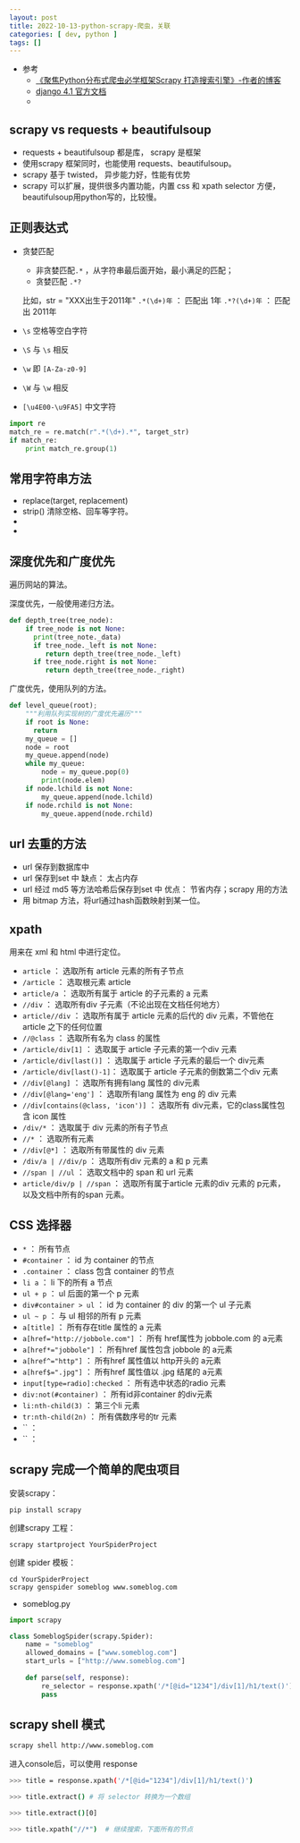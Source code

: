 ```yaml
---
layout: post
title: 2022-10-13-python-scrapy-爬虫，关联 
categories: [ dev, python ]
tags: []
---
```


* 参考
  * [《聚焦Python分布式爬虫必学框架Scrapy 打造搜索引擎》-作者的博客](http://projectsedu.com)
  * [django 4.1 官方文档](https://docs.djangoproject.com/zh-hans/4.1/)
  * []()



## scrapy vs requests + beautifulsoup

* requests + beautifulsoup 都是库， scrapy 是框架
* 使用scrapy 框架同时，也能使用 requests、beautifulsoup。
* scrapy 基于 twisted， 异步能力好，性能有优势
* scrapy 可以扩展，提供很多内置功能，内置 css 和 xpath selector 方便，beautifulsoup用python写的，比较慢。



## 正则表达式

* 贪婪匹配
    * 非贪婪匹配`.*` ，从字符串最后面开始，最小满足的匹配；
    * 贪婪匹配 `.*?`
    
    比如，str = "XXX出生于2011年"
    `.*(\d+)年` ： 匹配出 1年
    `.*?(\d+)年` ： 匹配出 2011年
    
* `\s` 空格等空白字符
* `\S` 与 `\s` 相反
* `\w` 即 `[A-Za-z0-9]`
* `\W` 与 `\w` 相反
* `[\u4E00-\u9FA5]` 中文字符

~~~py
import re
match_re = re.match(r".*(\d+).*", target_str)
if match_re:
    print match_re.group(1)
~~~


## 常用字符串方法

* replace(target, replacement)
* strip() 清除空格、回车等字符。
* 
* 


## 深度优先和广度优先

遍历网站的算法。

深度优先，一般使用递归方法。

~~~py
def depth_tree(tree_node):
    if tree_node is not None:
      print(tree_note._data)
      if tree_node._left is not None:
         return depth_tree(tree_node._left)
      if tree_node.right is not None:
         return depth_tree(tree_node._right)
~~~

广度优先，使用队列的方法。

~~~py
def level_queue(root);
    """利用队列实现树的广度优先遍历"""
    if root is None:
      return
    my_queue = []
    node = root
    my_queue.append(node)
    while my_queue:
        node = my_queue.pop(0)
        print(node.elem)
    if node.lchild is not None:
        my_queue.append(node.lchild)
    if node.rchild is not None:
        my_queue.append(node.rchild)
~~~


## url 去重的方法

* url 保存到数据库中
* url 保存到set 中
    缺点： 太占内存
* url 经过 md5 等方法哈希后保存到set 中
    优点： 节省内存；scrapy 用的方法
* 用 bitmap 方法，将url通过hash函数映射到某一位。


## xpath

用来在 xml 和 html 中进行定位。

* `article`   ： 选取所有 article 元素的所有子节点
* `/article`  ： 选取根元素 article
* `article/a` ： 选取所有属于 article 的子元素的 a 元素
* `//div`     ： 选取所有div 子元素（不论出现在文档任何地方）
* `article//div`  ： 选取所有属于 article 元素的后代的 div 元素，不管他在 article 之下的任何位置
* `//@class`      ： 选取所有名为 class 的属性
*  `/article/div[1]` ： 选取属于 article 子元素的第一个div 元素
*  `/article/div[last()]`  ： 选取属于 article 子元素的最后一个 div元素
*  `/article/div[last()-1]`： 选取属于 article 子元素的倒数第二个div 元素
*  `//div[@lang]`          ： 选取所有拥有lang 属性的 div元素
*  `//div[@lang='eng']`    ： 选取所有lang 属性为 eng 的 div 元素
*  `//div[contains(@class, 'icon')]` ： 选取所有 div元素，它的class属性包含 icon 属性
*  `/div/*` ： 选取属于 div 元素的所有子节点
*  `//*` ： 选取所有元素
*  `//div[@*]` ： 选取所有带属性的 div 元素
*  `/div/a | //div/p` ： 选取所有div 元素的 a 和 p 元素
*  `//span | //ul` ： 选取文档中的 span 和 url 元素
*  `article/div/p | //span` ： 选取所有属于article 元素的div 元素的 p元素，以及文档中所有的span 元素。



## CSS 选择器

* `*` ： 所有节点
* `#container` ： id 为 container 的节点
* `.container` ： class 包含 container 的节点
* `li a` ：  li 下的所有 a 节点
* `ul + p` ： ul 后面的第一个 p 元素
* `div#container > ul` ： id 为 container 的 div 的第一个 ul 子元素
* `ul ~ p` ： 与 ul 相邻的所有 p 元素
* `a[title]` ： 所有存在title 属性的 a 元素
* `a[href="http://jobbole.com"]` ： 所有 href属性为 jobbole.com 的 a元素
* `a[href*="jobbole"]` ： 所有href 属性包含 jobbole 的 a元素
* `a[href^="http"]` ： 所有href 属性值以 http开头的 a元素
* `a[href$=".jpg"]` ： 所有href 属性值以 .jpg 结尾的 a元素
* `input[type=radio]:checked` ： 所有选中状态的radio 元素
* `div:not(#container)` ： 所有id非container 的div元素
* `li:nth-child(3)` ： 第三个li 元素
* `tr:nth-child(2n)` ： 所有偶数序号的tr 元素
* `` ： 
* `` ： 



## scrapy 完成一个简单的爬虫项目

安装scrapy：

`pip install scrapy`

创建scrapy 工程：

`scrapy startproject YourSpiderProject`

创建 spider 模板： 

~~~
cd YourSpiderProject
scrapy genspider someblog www.someblog.com
~~~

* someblog.py

~~~py
import scrapy

class SomeblogSpider(scrapy.Spider):
    name = "someblog"
    allowed_domains = ["www.someblog.com"]
    start_urls = ["http://www.someblog.com"]
    
    def parse(self, response):
        re_selector = response.xpath('/*[@id="1234"]/div[1]/h1/text()')
        pass
~~~

## scrapy shell 模式

~~~sh
scrapy shell http://www.someblog.com
~~~

进入console后，可以使用 response

~~~sh
>>> title = response.xpath('/*[@id="1234"]/div[1]/h1/text()')

>>> title.extract() # 将 selector 转换为一个数组

>>> title.extract()[0]

>>> title.xpath("//*")  # 继续搜索，下面所有的节点
~~~




































